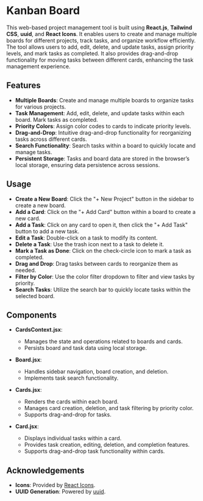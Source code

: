 # Kanban Board 

This web-based project management tool is built using **React.js**, **Tailwind CSS**, **uuid**, and **React Icons**. It enables users to create and manage multiple boards for different projects, track tasks, and organize workflow efficiently. The tool allows users to add, edit, delete, and update tasks, assign priority levels, and mark tasks as completed. It also provides drag-and-drop functionality for moving tasks between different cards, enhancing the task management experience.

## Features

- **Multiple Boards**: Create and manage multiple boards to organize tasks for various projects.
- **Task Management**: Add, edit, delete, and update tasks within each board. Mark tasks as completed.
- **Priority Colors**: Assign color codes to cards to indicate priority levels.
- **Drag-and-Drop**: Intuitive drag-and-drop functionality for reorganizing tasks across different cards.
- **Search Functionality**: Search tasks within a board to quickly locate and manage tasks.
- **Persistent Storage**: Tasks and board data are stored in the browser’s local storage, ensuring data persistence across sessions.

## Usage

- **Create a New Board**: Click the "+ New Project" button in the sidebar to create a new board.
- **Add a Card**: Click on the "+ Add Card" button within a board to create a new card.
- **Add a Task**: Click on any card to open it, then click the "+ Add Task" button to add a new task.
- **Edit a Task**: Double-click on a task to modify its content.
- **Delete a Task**: Use the trash icon next to a task to delete it.
- **Mark a Task as Done**: Click on the check-circle icon to mark a task as completed.
- **Drag and Drop**: Drag tasks between cards to reorganize them as needed.
- **Filter by Color**: Use the color filter dropdown to filter and view tasks by priority.
- **Search Tasks**: Utilize the search bar to quickly locate tasks within the selected board.

## Components

- **CardsContext.jsx**: 
  - Manages the state and operations related to boards and cards.
  - Persists board and task data using local storage.
  
- **Board.jsx**:
  - Handles sidebar navigation, board creation, and deletion.
  - Implements task search functionality.
  
- **Cards.jsx**:
  - Renders the cards within each board.
  - Manages card creation, deletion, and task filtering by priority color.
  - Supports drag-and-drop for tasks.

- **Card.jsx**:
  - Displays individual tasks within a card.
  - Provides task creation, editing, deletion, and completion features.
  - Supports drag-and-drop task functionality within cards.


## Acknowledgements

- **Icons**: Provided by [React Icons](https://react-icons.github.io/react-icons/).
- **UUID Generation**: Powered by [uuid](https://www.npmjs.com/package/uuid).
